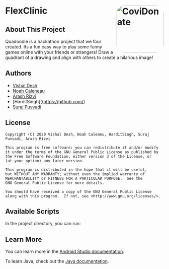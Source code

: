# FlexClinic <img align="right" alt="CoviDonate" src="./public/assets/logo.svg" width="150px" height="150px" style="border-radius: 25px;">


## About This Project
Quadoodle is a hackathon project that we four created. Its a fun easy 
way to play some funny games online with your friends or strangers!
Draw a quadrant of a drawing and align with others to create a 
hilarious image!

## Authors
 - [Vishal Desh](https://github.com/VDeshh)
 - [Noah Caleneau](https://github.com/)
 - [Arash Rizvi](https://github.com/)
 - [HarditSingh]((https://github.com/)
 - [Suraj Puvvadi](https://github.com/)


## License

```
Copyright (C) 2020 Vishal Desh, Noah Caleanu, HarditSingh, Suraj Puvvadi, Arash Rizvi

This program is free software: you can redistribute it and/or modify
it under the terms of the GNU General Public License as published by
the Free Software Foundation, either version 3 of the License, or
(at your option) any later version.

This program is distributed in the hope that it will be useful,
but WITHOUT ANY WARRANTY; without even the implied warranty of
MERCHANTABILITY or FITNESS FOR A PARTICULAR PURPOSE.  See the
GNU General Public License for more details.

You should have received a copy of the GNU General Public License
along with this program.  If not, see <http://www.gnu.org/licenses/>.
```

## Available Scripts

In the project directory, you can run:


## Learn More

You can learn more in the [Android Studio documentation](https://developer.android.com/distribute/best-practices/develop/index.html?gclid=Cj0KCQjwirz3BRD_ARIsAImf7LOB1IG9HhEE2wNpg-I6oHEKPGXEDOC9_SKUltyw4SR4qsYjci9j3wMaAtU7EALw_wcB).

To learn Java, check out the [Java documentation](https://docs.oracle.com/en/java/).
